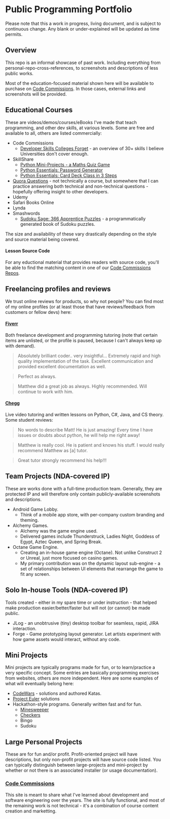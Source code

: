 # Public Programming Portfolio
Please note that this a work in progress, living document, and is subject to continuous change. Any blank or under-explained will be updated as time permits.

## Overview
This repo is an informal showcase of past work. Including everything from personal-repo-cross-references, to screenshots and descriptions of less public works.

Most of the education-focused material shown here will be available to purchase on [Code Commissions](https://codecommissions.com/). In those cases, external links and screenshots will be provided.

## Educational Courses
These are videos/demos/courses/eBooks I've made that teach programming, and other dev skills, at various levels. Some are free and available to all, others are listed commercially:
 - Code Commissions
	- [Developer Skills Colleges Forget](https://codecommissions.com/p/developer-skills-colleges-forget) - an overview of 30+ skills I believe Universities don't cover enough.
 - SkillShare
 	- [Python Mini-Projects - a Maths Quiz Game](https://skl.sh/2vgU7Y7)
 	- [Python Essentials: Password Generator](https://skl.sh/2TDL5eL)
	- [Python Essentials: Card Deck Class in 3 Steps](https://skl.sh/2OWSFjM) 
 - [Quora Questions](https://www.quora.com/profile/Matthew-Funcke/) - not technically a course, but somewhere that I can practice answering both technical and non-technical questions - hopefully offering insight to other developers.
 - Udemy
 - Safari Books Online
 - Lynda
 - Smashwords 
	- [Sudoku Sage: 366 Apprentice Puzzles](https://www.smashwords.com/books/view/428322) - a programmatically generated book of Sudoku puzzles.
 
The size and availability of these vary drastically depending on the style and source material being covered.

#### Lesson Source Code
For any eductional material that provides readers with source code, you'll be able to find the matching content in one of our [Code Commissions Repos](https://github.com/CodeCommissions/).
 
## Freelancing profiles and reviews
We trust online reviews for products, so why not people? You can find most of my online profiles (or at least those that have reviews/feedback from customers or fellow devs) here:

#### [Fiverr](https://www.fiverr.com/users/matthew_zar/)
Both freelance development and programming tutoring (note that certain items are unlisted, or the profile is paused, because I can't always keep up with demand).
 > Absolutely brilliant coder.. very insightful... Extremely rapid and high quality implementation of the task. Excellent communication and provided excellent documentation as well. 
 
 > Perfect as always.
 
 > Matthew did a great job as always. Highly recommended. Will continue to work with him.

#### [Chegg](https://www.chegg.com/tutors/online-tutors/Matthew-F-05446/)
Live video tutoring and written lessons on Python, C#, Java, and CS theory. Some student reviews:
 > No words to describe Matt! He is just amazing! Every time I have issues or doubts about python, he will help me right away! 
 
 > Matthew is really cool. He is patient and knows his stuff.  I would really recommend Matthew as [a] tutor.
 
 > Great tutor strongly recommend his help!!!

## Team Projects (NDA-covered IP)
These are works done with a full-time production team. Generally, they are protected IP and will therefore only contain publicly-available screenshots and descriptions.
 - Android Game Lobby.
 	- Think of a mobile app store, with per-company custom branding and theming.
 - Alchemy Games. 
	- Alchemy was the game engine used.
 	- Delivered games include Thunderstruck, Ladies Night, Goddess of Egypt, Aztec Queen, and Spring Break. 
 - Octane Game Engine. 
 	- Creating an in-house game engine (Octane). Not unlike Construct 2 or Unreal, just more focused on casino games.
	- My primary contribution was on the dynamic layout sub-engine - a set of relationships between UI elements that rearrange the game to fit any screen.

## Solo In-house Tools (NDA-covered IP)
Tools created - either in my spare time or under instruction - that helped make production easier/better/faster but will not (or cannot) be made public.
 - JLog - an unobtrusive (tiny) desktop toolbar for seamless, rapid, JIRA interaction.
 - Forge - Game prototyping layout generator. Let artists experiment with how game assets would interact, without any code.
  
## Mini Projects
Mini projects are typically programs made for fun, or to learn/practice a very specific concept. Some entries are basically programming exercises from websites, others are more independent.
Here are some examples of what will eventually belong here:
 - [CodeWars](https://www.codewars.com/users/Anarki) - solutions and authored Katas.
 - [Project Euler](https://projecteuler.net/) solutions
 - Hackathon-style programs. Generally written fast and for fun.
	 - [Minesweeper](Fun-And-Games/Minesweeper/README.md) 
	 - [Checkers](Fun-And-Games/Checkers/README.md) 
	 - Bingo
	 - Sudoku

## Large Personal Projects
These are for fun and/or profit. Profit-oriented project will have descriptions, but only non-profit projects will have source code listed. You can typically distinguish between large-projects and mini-project by whether or not there is an associated installer (or usage documentation).

### [Code Commissions](https://codecommissions.com)
This site is meant to share what I've learned about development and software engineering over the years. The site is fully functional, and most of the remaining work is not technical - it's a combination of course content creation and marketting.